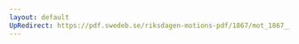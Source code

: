 ```yaml
---
layout: default
UpRedirect: https://pdf.swedeb.se/riksdagen-motions-pdf/1867/mot_1867__ak__00153/mot_1867__ak__00153_002.pdf
---
```

